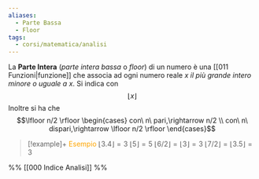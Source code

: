 ```yaml
---
aliases:
  - Parte Bassa
  - Floor
tags:
  - corsi/matematica/analisi
---
```

La **Parte Intera** (*parte intera bassa* o *floor*) di un numero è una [[011 Funzioni|funzione]] che associa ad ogni numero reale $x$ *il più grande intero minore o uguale a $x$*.
Si indica con $$\lfloor x \rfloor$$
Inoltre si ha che $$\lfloor n/2 \rfloor \begin{cases} con\ n\ pari,\rightarrow n/2 \\ con\ n\ dispari,\rightarrow \lfloor n/2 \rfloor \end{cases}$$

> [!example]+ <font color="orange">Esempio</font>
>$\lfloor 3.4 \rfloor = 3$
>$\lfloor 5 \rfloor = 5$
>$\lfloor 6/2 \rfloor = \lfloor 3 \rfloor = 3$
>$\lfloor 7/2 \rfloor = \lfloor 3.5 \rfloor = 3$

%%
[[000 Indice Analisi]]
%%
